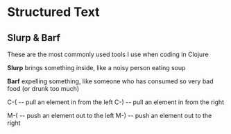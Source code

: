 # Structured Text


## Slurp & Barf

These are the most commonly used tools I use when coding in Clojure


**Slurp** brings something inside, like a noisy person eating soup

**Barf** expelling something, like someone who has consumed so very bad food (or drunk too much)


C-( -- pull an element in from the left
C-) -- pull an element in from the right

M-( -- push an element out to the left
M-) -- push an element out to the right
